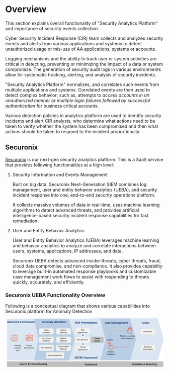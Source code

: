 # Overview

This section explains overall functionality of "Security Analytics Platform" and importance of security events collection  

Cyber Security Incident Response (CIR) team collects and analyzes security events and alerts from various applications and systems to detect unauthorized usage or mis-use of AA applications, systems or accounts.  

Logging mechanisms and the ability to track user or system activities are critical in detecting, preventing or minimizing the impact of a data or system compromise. The generation of security audit logs in various environments allow for systematic tracking, alerting, and analysis of security incidents.  

"Security Analytics Platform" normalizes, and correlates such events from multiple applications and systems. Correlated events are then used to detect complex behavior; such as, attempts to *access accounts in an unauthorized manner* or *multiple login failures followed by successful authentication* for business critical accounts.  

Various detection policies in analytics platform are used to identify security incidents and alert CIR analysts, who determine what actions need to be taken to verify whether the system has been compromised and then what actions should be taken to respond to the incident proportionally.

## Securonix

[Securonix](https://www.securonix.com/) is our next-gen security analytics platform. This is a SaaS service that provides following functionalities at a high level:

1. Security Information and Events Management

    Built on big data, Securonix Next-Generation SIEM combines log management, user and entity behavior analytics (UEBA), and security incident response into one, end-to-end security operations platform.

    It collects massive volumes of data in real-time, uses machine learning algorithms to detect advanced threats, and provides artificial intelligence-based security incident response capabilities for fast remediation

2. User and Entity Behavior Analytics

    User and Entity Behavior Analytics (UEBA) leverages machine learning and behavior analytics to analyze and correlate interactions between users, systems, applications, IP addresses, and data.

    Securonix UEBA detects advanced insider threats, cyber threats, fraud, cloud data compromise, and non-compliance. It also provides capability to leverage built-in automated response playbooks and customizable case management work flows to assist with responding to threats quickly, accurately, and efficiently.

### Securonix UEBA Functionality Overview

Following is a conceptual diagram that shows various capabilities into Securonix platform for Anomaly Detection  

![UEBA](../img/cire-sa-overview-sx-ueba.png)
